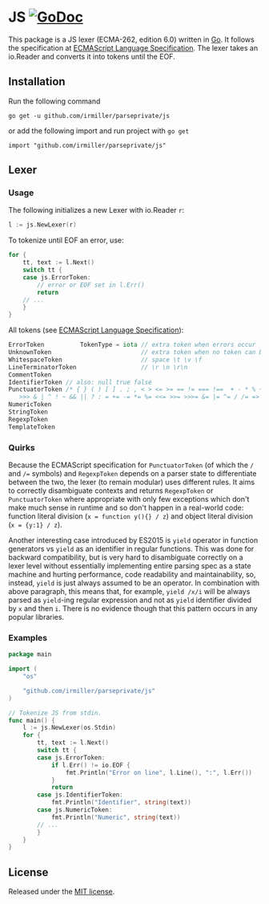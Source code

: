 # JS [![GoDoc](http://godoc.org/github.com/irmiller/parseprivate/js?status.svg)](http://godoc.org/github.com/irmiller/parseprivate/js)

This package is a JS lexer (ECMA-262, edition 6.0) written in [Go][1]. It follows the specification at [ECMAScript Language Specification](http://www.ecma-international.org/ecma-262/6.0/). The lexer takes an io.Reader and converts it into tokens until the EOF.

## Installation
Run the following command

	go get -u github.com/irmiller/parseprivate/js

or add the following import and run project with `go get`

	import "github.com/irmiller/parseprivate/js"

## Lexer
### Usage
The following initializes a new Lexer with io.Reader `r`:
``` go
l := js.NewLexer(r)
```

To tokenize until EOF an error, use:
``` go
for {
	tt, text := l.Next()
	switch tt {
	case js.ErrorToken:
		// error or EOF set in l.Err()
		return
	// ...
	}
}
```

All tokens (see [ECMAScript Language Specification](http://www.ecma-international.org/ecma-262/6.0/)):
``` go
ErrorToken          TokenType = iota // extra token when errors occur
UnknownToken                         // extra token when no token can be matched
WhitespaceToken                      // space \t \v \f
LineTerminatorToken                  // \r \n \r\n
CommentToken
IdentifierToken // also: null true false
PunctuatorToken /* { } ( ) [ ] . ; , < > <= >= == != === !==  + - * % ++ -- << >>
   >>> & | ^ ! ~ && || ? : = += -= *= %= <<= >>= >>>= &= |= ^= / /= => */
NumericToken
StringToken
RegexpToken
TemplateToken
```

### Quirks
Because the ECMAScript specification for `PunctuatorToken` (of which the `/` and `/=` symbols) and `RegexpToken` depends on a parser state to differentiate between the two, the lexer (to remain modular) uses different rules. It aims to correctly disambiguate contexts and returns `RegexpToken` or `PunctuatorToken` where appropriate with only few exceptions which don't make much sense in runtime and so don't happen in a real-world code: function literal division (`x = function y(){} / z`) and object literal division (`x = {y:1} / z`).

Another interesting case introduced by ES2015 is `yield` operator in function generators vs `yield` as an identifier in regular functions. This was done for backward compatibility, but is very hard to disambiguate correctly on a lexer level without essentially implementing entire parsing spec as a state machine and hurting performance, code readability and maintainability, so, instead, `yield` is just always assumed to be an operator. In combination with above paragraph, this means that, for example, `yield /x/i` will be always parsed as `yield`-ing regular expression and not as `yield` identifier divided by `x` and then `i`. There is no evidence though that this pattern occurs in any popular libraries.

### Examples
``` go
package main

import (
	"os"

	"github.com/irmiller/parseprivate/js"
)

// Tokenize JS from stdin.
func main() {
	l := js.NewLexer(os.Stdin)
	for {
		tt, text := l.Next()
		switch tt {
		case js.ErrorToken:
			if l.Err() != io.EOF {
				fmt.Println("Error on line", l.Line(), ":", l.Err())
			}
			return
		case js.IdentifierToken:
			fmt.Println("Identifier", string(text))
		case js.NumericToken:
			fmt.Println("Numeric", string(text))
		// ...
		}
	}
}
```

## License
Released under the [MIT license](https://github.com/irmiller/parseprivate/blob/master/LICENSE.md).

[1]: http://golang.org/ "Go Language"

